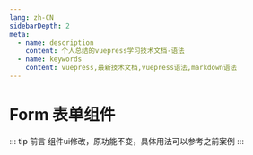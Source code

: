 ```yaml
---
lang: zh-CN
sidebarDepth: 2
meta:
  - name: description
    content: 个人总结的vuepress学习技术文档-语法
  - name: keywords
    content: vuepress,最新技术文档,vuepress语法,markdown语法
---
```


# Form 表单组件

::: tip 前言
组件ui修改，原功能不变，具体用法可以参考之前案例
:::

